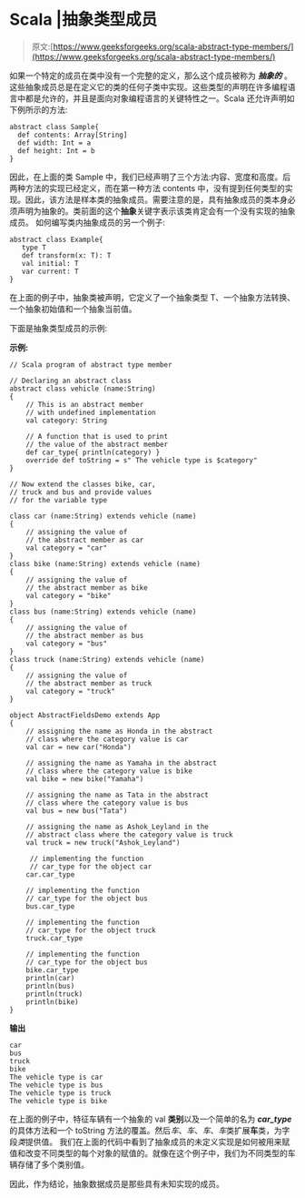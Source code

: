 # Scala |抽象类型成员

> 原文:[https://www.geeksforgeeks.org/scala-abstract-type-members/](https://www.geeksforgeeks.org/scala-abstract-type-members/)

如果一个特定的成员在类中没有一个完整的定义，那么这个成员被称为 ***抽象的*** 。这些抽象成员总是在定义它的类的任何子类中实现。这些类型的声明在许多编程语言中都是允许的，并且是面向对象编程语言的关键特性之一。Scala 还允许声明如下例所示的方法:

```
abstract class Sample{
  def contents: Array[String]
  def width: Int = a
  def height: Int = b
}

```

因此，在上面的类 Sample 中，我们已经声明了三个方法:内容、宽度和高度。后两种方法的实现已经定义，而在第一种方法 contents 中，没有提到任何类型的实现。因此，该方法是样本类的抽象成员。需要注意的是，具有抽象成员的类本身必须声明为抽象的。类前面的这个**抽象**关键字表示该类肯定会有一个没有实现的抽象成员。
如何编写类内抽象成员的另一个例子:

```
abstract class Example{
   type T
   def transform(x: T): T
   val initial: T
   var current: T
}

```

在上面的例子中，抽象类被声明，它定义了一个抽象类型 T、一个抽象方法转换、一个抽象初始值和一个抽象当前值。

下面是抽象类型成员的示例:

**示例:**

```
// Scala program of abstract type member 

// Declaring an abstract class
abstract class vehicle (name:String) 
{    
    // This is an abstract member 
    // with undefined implementation 
    val category: String     

    // A function that is used to print 
    // the value of the abstract member
    def car_type{ println(category) }  
    override def toString = s" The vehicle type is $category"
}

// Now extend the classes bike, car, 
// truck and bus and provide values 
// for the variable type

class car (name:String) extends vehicle (name)
{
    // assigning the value of 
    // the abstract member as car
    val category = "car"             
}
class bike (name:String) extends vehicle (name)
{
    // assigning the value of 
    // the abstract member as bike
    val category = "bike"         
}
class bus (name:String) extends vehicle (name)
{
    // assigning the value of 
    // the abstract member as bus
    val category = "bus"             
}
class truck (name:String) extends vehicle (name)
{
    // assigning the value of 
    // the abstract member as truck
    val category = "truck"         
}

object AbstractFieldsDemo extends App
{
    // assigning the name as Honda in the abstract
    // class where the category value is car
    val car = new car("Honda") 

    // assigning the name as Yamaha in the abstract 
    // class where the category value is bike
    val bike = new bike("Yamaha") 

    // assigning the name as Tata in the abstract 
    // class where the category value is bus
    val bus = new bus("Tata")     

    // assigning the name as Ashok_Leyland in the
    // abstract class where the category value is truck
    val truck = new truck("Ashok_Leyland") 

     // implementing the function 
     // car_type for the object car
    car.car_type

    // implementing the function 
    // car_type for the object bus
    bus.car_type

    // implementing the function 
    // car_type for the object truck
    truck.car_type     

    // implementing the function 
    // car_type for the object bus
    bike.car_type     
    println(car)
    println(bus)
    println(truck)
    println(bike)
}
```

**输出**

```
car
bus
truck
bike
The vehicle type is car
The vehicle type is bus
The vehicle type is truck
The vehicle type is bike

```

在上面的例子中，特征车辆有一个抽象的 val **类别**以及一个简单的名为 ***car_type*** 的具体方法和一个 toString 方法的覆盖。然后*车*、*车*、*车*、*车*类扩展**车**类，为字段*类*提供值。
我们在上面的代码中看到了抽象成员的未定义实现是如何被用来赋值和改变不同类型的每个对象的赋值的。就像在这个例子中，我们为不同类型的车辆存储了多个类别值。

因此，作为结论，抽象数据成员是那些具有未知实现的成员。